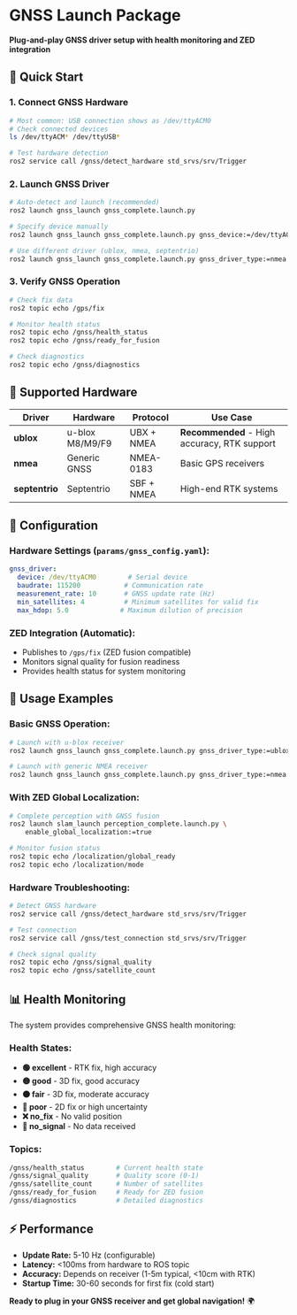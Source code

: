# GNSS Launch Package

**Plug-and-play GNSS driver setup with health monitoring and ZED integration**

## 🚀 Quick Start

### **1. Connect GNSS Hardware**
```bash
# Most common: USB connection shows as /dev/ttyACM0
# Check connected devices
ls /dev/ttyACM* /dev/ttyUSB*

# Test hardware detection
ros2 service call /gnss/detect_hardware std_srvs/srv/Trigger
```

### **2. Launch GNSS Driver**
```bash
# Auto-detect and launch (recommended)
ros2 launch gnss_launch gnss_complete.launch.py

# Specify device manually
ros2 launch gnss_launch gnss_complete.launch.py gnss_device:=/dev/ttyACM0

# Use different driver (ublox, nmea, septentrio)
ros2 launch gnss_launch gnss_complete.launch.py gnss_driver_type:=nmea
```

### **3. Verify GNSS Operation**
```bash
# Check fix data
ros2 topic echo /gps/fix

# Monitor health status
ros2 topic echo /gnss/health_status
ros2 topic echo /gnss/ready_for_fusion

# Check diagnostics
ros2 topic echo /gnss/diagnostics
```

## 📡 Supported Hardware

| Driver | Hardware | Protocol | Use Case |
|--------|----------|----------|----------|
| **ublox** | u-blox M8/M9/F9 | UBX + NMEA | **Recommended** - High accuracy, RTK support |
| **nmea** | Generic GNSS | NMEA-0183 | Basic GPS receivers |
| **septentrio** | Septentrio | SBF + NMEA | High-end RTK systems |

## 🔧 Configuration

### **Hardware Settings** (`params/gnss_config.yaml`):
```yaml
gnss_driver:
  device: /dev/ttyACM0        # Serial device
  baudrate: 115200           # Communication rate
  measurement_rate: 10       # GNSS update rate (Hz)
  min_satellites: 4          # Minimum satellites for valid fix
  max_hdop: 5.0             # Maximum dilution of precision
```

### **ZED Integration** (Automatic):
- Publishes to `/gps/fix` (ZED fusion compatible)
- Monitors signal quality for fusion readiness
- Provides health status for system monitoring

## 🎯 Usage Examples

### **Basic GNSS Operation:**
```bash
# Launch with u-blox receiver
ros2 launch gnss_launch gnss_complete.launch.py gnss_driver_type:=ublox

# Launch with generic NMEA receiver  
ros2 launch gnss_launch gnss_complete.launch.py gnss_driver_type:=nmea
```

### **With ZED Global Localization:**
```bash
# Complete perception with GNSS fusion
ros2 launch slam_launch perception_complete.launch.py \
    enable_global_localization:=true

# Monitor fusion status
ros2 topic echo /localization/global_ready
ros2 topic echo /localization/mode
```

### **Hardware Troubleshooting:**
```bash
# Detect GNSS hardware
ros2 service call /gnss/detect_hardware std_srvs/srv/Trigger

# Test connection
ros2 service call /gnss/test_connection std_srvs/srv/Trigger

# Check signal quality
ros2 topic echo /gnss/signal_quality
ros2 topic echo /gnss/satellite_count
```

## 📊 Health Monitoring

The system provides comprehensive GNSS health monitoring:

### **Health States:**
- **🟢 excellent** - RTK fix, high accuracy
- **🟡 good** - 3D fix, good accuracy  
- **🟠 fair** - 3D fix, moderate accuracy
- **🔴 poor** - 2D fix or high uncertainty
- **❌ no_fix** - No valid position
- **📵 no_signal** - No data received

### **Topics:**
```bash
/gnss/health_status        # Current health state
/gnss/signal_quality       # Quality score (0-1)
/gnss/satellite_count      # Number of satellites
/gnss/ready_for_fusion     # Ready for ZED fusion
/gnss/diagnostics          # Detailed diagnostics
```

## ⚡ Performance

- **Update Rate:** 5-10 Hz (configurable)
- **Latency:** <100ms from hardware to ROS topic
- **Accuracy:** Depends on receiver (1-5m typical, <10cm with RTK)
- **Startup Time:** 30-60 seconds for first fix (cold start)

**Ready to plug in your GNSS receiver and get global navigation!** 🌍
